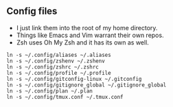 Config files
---------------------
* I just link them into the root of my home directory.
* Things like Emacs and Vim warrant their own repos.
* Zsh uses Oh My Zsh and it has its own as well.

```
ln -s ~/.config/aliases ~/.aliases
ln -s ~/.config/zshenv ~/.zshenv
ln -s ~/.config/zshrc ~/.zshrc
ln -s ~/.config/profile ~/.profile
ln -s ~/.config/gitconfig-linux ~/.gitconfig
ln -s ~/.config/gitignore_global ~/.gitignore_global
ln -s ~/.config/plan ~/.plan
ln -s ~/.config/tmux.conf ~/.tmux.conf
```

